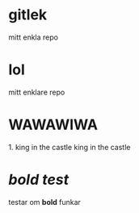 # gitlek
mitt enkla repo

# lol
mitt enklare repo

<h1>WAWAWIWA</h1>
1. king in the castle king in the castle

# *bold test*
testar om **bold** funkar
